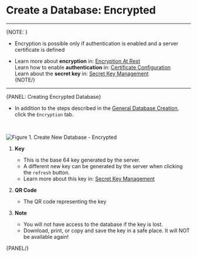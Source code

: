 # Create a Database: Encrypted
---

{NOTE: }

* Encryption is possible only if authentication is enabled and a server certificate is defined

* Learn more about **encryption** in: [Encryption At Rest](../../../../server/security/encryption/encryption-at-rest)  
  Learn how to enable **authentication** in: [Certificate Configuration](../../../../server/security/authentication/certificate-configuration)  
  Learn about the **secret key** in: [Secret Key Management](../../../../server/security/encryption/secret-key-management)  
{NOTE/}

---

{PANEL: Creating Encrypted Database}

* In addition to the steps described in the [General Database Creation](../../../../studio/server/databases/create-new-database/general-flow), click the `Encryption` tab.  
<br/>

![Figure 1. Create New Database - Encrypted](images/new-database-encrypted.png "Encrypted Database")

1. **Key**
   * This is the base 64 key generated by the server.  
   * A different new key can be generated by the server when clicking the `refresh` button.  
   * Learn more about this key in: [Secret Key Management](../../../../server/security/encryption/secret-key-management)  

2. **QR Code**
   * The QR code representing the key  

3. **Note**
   * You will not have access to the database if the key is lost.  
   * Download, print, or copy and save the key in a safe place. It will NOT be available again!  

{PANEL/}
